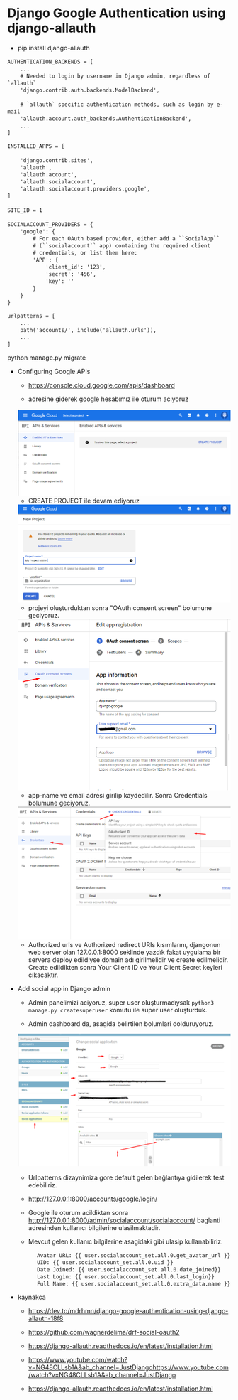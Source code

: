 # Django Google Authentication using django-allauth

- pip install django-allauth

```
AUTHENTICATION_BACKENDS = [
    ...
    # Needed to login by username in Django admin, regardless of `allauth`
    'django.contrib.auth.backends.ModelBackend',

    # `allauth` specific authentication methods, such as login by e-mail
    'allauth.account.auth_backends.AuthenticationBackend',
    ...
]
```

```
INSTALLED_APPS = [

    'django.contrib.sites',
    'allauth',
    'allauth.account',
    'allauth.socialaccount',
    'allauth.socialaccount.providers.google',
]

SITE_ID = 1

SOCIALACCOUNT_PROVIDERS = {
    'google': {
        # For each OAuth based provider, either add a ``SocialApp``
        # (``socialaccount`` app) containing the required client
        # credentials, or list them here:
        'APP': {
            'client_id': '123',
            'secret': '456',
            'key': ''
        }
    }
}

```

```
urlpatterns = [
    ...
    path('accounts/', include('allauth.urls')),
    ...
]
```


python manage.py migrate



- Configuring Google APIs



   - https://console.cloud.google.com/apis/dashboard

   - adresine giderek google hesabımız ile oturum acıyoruz

   <img src="image/dashboard.png" alt="">

   - CREATE PROJECT ile devam ediyoruz

   <img src="image/creative.png" alt="">
    
    - projeyi oluşturduktan sonra "OAuth consent screen" bolumune geciyoruz.

    <img src="image/oauth.png" alt="">

    - app-name ve email adresi girilip kaydedilir. Sonra Credentials bolumune geciyoruz.

     <img src="image/credentials.png" alt="">

    - Authorized urls ve Authorized redirect URIs kısımlarını, djangonun web server olan 127.0.0.1:8000 seklinde yazdık fakat uygulama bir servera deploy edildiyse domain adı girilmelidir ve create edilmelidir. Create edildikten sonra Your Client ID ve Your Client Secret keyleri cıkacaktır.



- Add social app in Django admin

   - Admin panelimizi aciyoruz, super user oluşturmadıysak `python3 manage.py createsuperuser` komutu ile super user oluşturduk.

   - Admin dashboard da, asagida belirtilen bolumlari dolduruyoruz.

    <img src="image/admin.png" alt="">

    - Urlpatterns dizaynimiza gore default gelen bağlantıya gidilerek test edebiliriz. 
     
    - http://127.0.0.1:8000/accounts/google/login/

    - Google ile oturum acildiktan sonra http://127.0.0.1:8000/admin/socialaccount/socialaccount/ baglanti adresinden kullanıcı bilgilerine ulasilmaktadir.
   
    - Mevcut gelen kullanıc bilgilerine asagidaki gibi ulasip kullanabiliriz.

    ```
          Avatar URL: {{ user.socialaccount_set.all.0.get_avatar_url }}
          UID: {{ user.socialaccount_set.all.0.uid }}
          Date Joined: {{ user.socialaccount_set.all.0.date_joined}}
          Last Login: {{ user.socialaccount_set.all.0.last_login}}
          Full Name: {{ user.socialaccount_set.all.0.extra_data.name }}
    ```



- kaynakca
   - https://dev.to/mdrhmn/django-google-authentication-using-django-allauth-18f8

  - https://github.com/wagnerdelima/drf-social-oauth2

  - https://django-allauth.readthedocs.io/en/latest/installation.html

  - https://www.youtube.com/watch?v=NG48CLLsb1A&ab_channel=JustDjangohttps://www.youtube.com/watch?v=NG48CLLsb1A&ab_channel=JustDjango

  - https://django-allauth.readthedocs.io/en/latest/installation.html